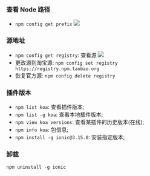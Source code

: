 ### 查看 Node 路径

- `npm config get prefix`
  ![](https://databasing.oss-cn-beijing.aliyuncs.com/markdown/20200120175228.png)

### 源地址

- `npm config get registry`: 查看源
  ![](https://databasing.oss-cn-beijing.aliyuncs.com/markdown/20200120175355.png)
- 更改源到淘宝源: `npm config set registry https://registry.npm.taobao.org`
- 恢复官方源: `npm config delete registry`

### 插件版本

- `npm list koa`: 查看插件版本;
- `npm list -g koa`: 查看本地插件版本;
- `npm view koa versions`: 查看某插件的历史版本(在线);
- `npm info koa`: 包信息;
- `npm install -g ionic@3.15.0`: 安装指定版本;

### 卸载

`npm uninstall -g ionic`
